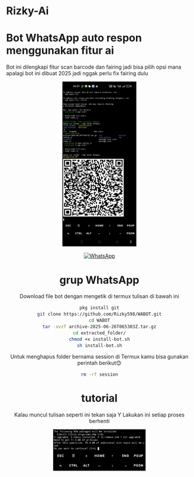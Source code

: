 # Rizky-Ai
# Bot WhatsApp auto respon menggunakan fitur ai

Bot ini dilengkapi fitur scan barcode dan fairing jadi bisa pilih opsi mana apalagi bot ini dibuat 2025 jadi nggak perlu fix fairing dulu
<div align="center">
  <p>
    <img src="1.jpg" width="200">
    </p>
  

[![WhatsApp](https://img.shields.io/badge/WhatsApp-25D366?style=for-the-badge&logo=whatsapp&logoColor=white)](https://chat.whatsapp.com/Jmbs0K52j3fB4FOP5wViWX)

# grup WhatsApp


Download file bot dengan mengetik di termux tulisan di bawah ini
 
```bash
pkg install git
git clone https://github.com/Rizky598/WABOT.git
cd WABOT
tar -xvzf archive-2025-06-26T065303Z.tar.gz
cd extracted_folder/
chmod +x install-bot.sh
sh install-bot.sh
```
Untuk menghapus folder bernama session di Termux kamu bisa gunakan perintah berikut😊

```bash
rm -rf session
```
# tutorial

Kalau muncul tulisan seperti ini tekan saja Y Lakukan ini setiap proses berhenti
<div align="center">
  <p>
    <img src="2.jpg" width="250">
    </p>